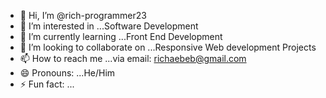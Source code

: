 - 👋 Hi, I’m @rich-programmer23
- 👀 I’m interested in ...Software Development
- 🌱 I’m currently learning ...Front End Development
- 💞️ I’m looking to collaborate on ...Responsive Web development Projects
- 📫 How to reach me ...via email: richaebeb@gmail.com
- 😄 Pronouns: ...He/Him
- ⚡ Fun fact: ...

<!---
rich-programmer23/rich-programmer23 is a ✨ special ✨ repository because its `README.md` (this file) appears on your GitHub profile.
You can click the Preview link to take a look at your changes.
--->
